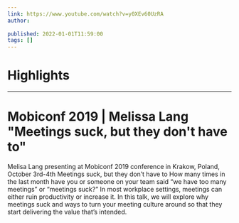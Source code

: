 ```yaml
---
link: https://www.youtube.com/watch?v=y0XEv60UzRA
author: 
   
published: 2022-01-01T11:59:00
tags: []
---
```

# Highlights


---
# Mobiconf 2019 | Melissa Lang "Meetings suck, but they don't have to"
Melisa Lang presenting at Mobiconf 2019 conference in Krakow, Poland, October 3rd-4th Meetings suck, but they don’t have to How many times in the last month have you or someone on your team said “we have too many meetings” or “meetings suck?” In most workplace settings, meetings can either ruin productivity or increase it. In this talk, we will explore why meetings suck and ways to turn your meeting culture around so that they start delivering the value that’s intended.